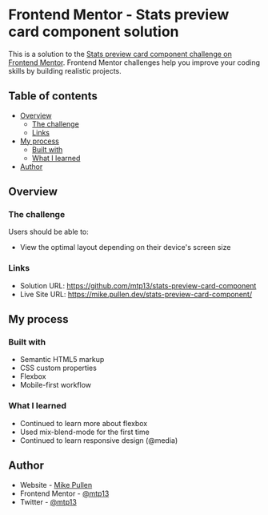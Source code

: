 # Frontend Mentor - Stats preview card component solution

This is a solution to the [Stats preview card component challenge on Frontend Mentor](https://www.frontendmentor.io/challenges/stats-preview-card-component-8JqbgoU62). Frontend Mentor challenges help you improve your coding skills by building realistic projects.

## Table of contents

- [Overview](#overview)
  - [The challenge](#the-challenge)
  - [Links](#links)
- [My process](#my-process)
  - [Built with](#built-with)
  - [What I learned](#what-i-learned)
- [Author](#author)

## Overview

### The challenge

Users should be able to:

- View the optimal layout depending on their device's screen size

### Links

- Solution URL: <https://github.com/mtp13/stats-preview-card-component>
- Live Site URL: <https://mike.pullen.dev/stats-preview-card-component/>

## My process

### Built with

- Semantic HTML5 markup
- CSS custom properties
- Flexbox
- Mobile-first workflow

### What I learned

- Continued to learn more about flexbox
- Used mix-blend-mode for the first time
- Continued to learn responsive design (@media)

## Author

- Website - [Mike Pullen](https://github.com/mtp13)
- Frontend Mentor - [@mtp13](https://www.frontendmentor.io/profile/mtp13)
- Twitter - [@mtp13](https://www.twitter.com/mtp13)
